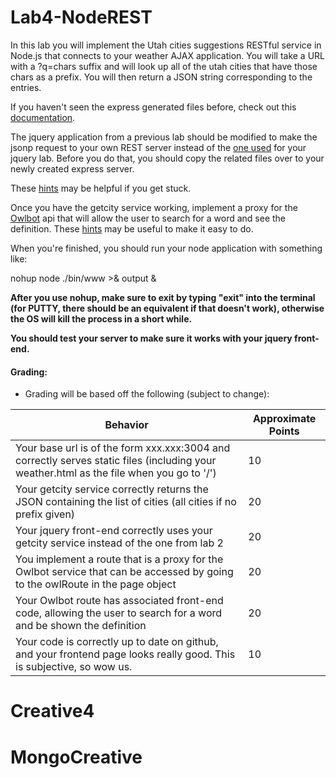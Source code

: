 # Lab4-NodeREST

In this lab you will implement the Utah cities suggestions RESTful service in Node.js that connects to your weather AJAX application. 
You will take a URL with a ?q=chars suffix and will look up all of the utah cities that have those chars as a prefix. You will then return a JSON string corresponding to the entries.

If you haven't seen the express generated files before, check out this [documentation](https://expressjs.com/en/starter/generator.html).

The jquery application from a previous lab should be modified to make the jsonp request to your own REST server instead of the <a href="http://bioresearch.byu.edu/cs260/jquery/getcity.cgi?q=P">one used</a> for your jquery lab. 
Before you do that, you should copy the related files over to your newly created express server. 

These [hints](https://github.com/BYUCS260/Lab4-NodeREST/wiki/Cities-REST-Service-Hints) may be helpful if you get stuck.

Once you have the getcity service working, 
implement a proxy for the [Owlbot](https://owlbot.info/api/v1/dictionary/owl) api that will allow the user to search for a word and see the definition. 
These [hints](https://github.com/mjcleme/node-api-server-tutorial#cors-issues) may be useful to make it easy to do.

When you're finished, you should run your node application with something like:

nohup node ./bin/www >& output &

<strong>After you use nohup, make sure to exit by typing "exit" into the terminal (for PUTTY, there should be an equivalent if that doesn't work), otherwise the OS will kill the process in a short while.</strong>

**You should test your server to make sure it works with your jquery front-end.**

#### Grading:

- Grading will be based off the following (subject to change):

Behavior |	Approximate Points
 --- | ---
Your base url is of the form xxx.xxx:3004 and correctly serves static files (including your weather.html as the file when you go to '/') | 10
Your getcity service correctly returns the JSON containing the list of cities (all cities if no prefix given) | 20
Your jquery front-end correctly uses your getcity service instead of the one from lab 2 | 20
You implement a route that is a proxy for the Owlbot service that can be accessed by going to the owlRoute in the page object | 20
Your Owlbot route has associated front-end code, allowing the user to search for a word and be shown the definition | 20
Your code is correctly up to date on github, and your frontend page looks really good. This is subjective, so wow us. | 10
# Creative4
# MongoCreative
